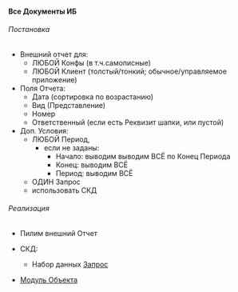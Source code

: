 
#### Все  Документы ИБ

###### Постановка

- Внешний отчет для: 
    - ЛЮБОЙ Конфы (в т.ч.самописные)
    - ЛЮБОЙ Клиент (толстый/тонкий; обычное/управляемое приложение)
- Поля Отчета:
    - Дата (сортировка по возрастанию)
    - Вид (Представление)
    - Номер
    - Ответственный (если есть Реквизит шапки, или пустой)
- Доп. Условия:
    - ЛЮБОЙ Период, 
        - если не заданы:
            - Начало: выводим выводим ВСЁ по Конец Периода 
            - Конец: выводим ВСЁ
            - Период: выводим ВСЁ
    - ОДИН Запрос
    - использовать СКД  

######  Реализация

- Пилим внешний Отчет

- СКД:
    - Набор данных [Запрос](https://github.com/alex-dev-2020/Interview_Tasks/commit/8c6b9f7eee388997bb39beba2c5c39765b4ad3ca)
- [Модуль Объекта](https://github.com/alex-dev-2020/Interview_Tasks/commit/0b9b76937ca81b5e90400b094c1e5c68318c1a1d)

